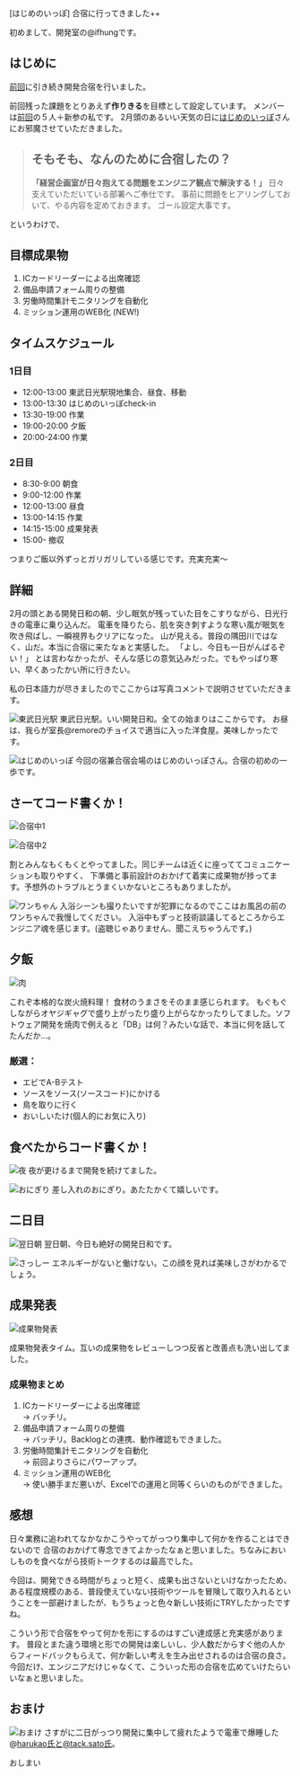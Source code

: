 [はじめのいっぽ] 合宿に行ってきました++


初めまして、開発室の@ifhungです。

## はじめに

[前回](/onyadomegumi)に引き続き開発合宿を行いました。

前回残った課題をとりあえず**作りきる**を目標として設定しています。
メンバーは[前回](/onyadomegumi)の５人＋新参の私です。
2月頭のあるいい天気の日に[はじめのいっぽ](http://ippo.jp/)さんにお邪魔させていただきました。


> ## そもそも、なんのために合宿したの？
> **「経営企画室が日々抱えてる問題をエンジニア観点で解決する！」**
> 日々支えていただいている部署へご奉仕です。
> 事前に問題をヒアリングしておいて、やる内容を定めておきます。
> ゴール設定大事です。

というわけで、

## 目標成果物
1. ICカードリーダーによる出席確認
2. 備品申請フォーム周りの整備
3. 労働時間集計モニタリングを自動化
4. ミッション運用のWEB化 (NEW!)

## タイムスケジュール

### 1日目
- 12:00-13:00 東武日光駅現地集合、昼食、移動
- 13:00-13:30 はじめのいっぽcheck-in
- 13:30-19:00 作業
- 19:00-20:00 夕飯
- 20:00-24:00 作業

### 2日目
- 8:30-9:00 朝食
- 9:00-12:00 作業
- 12:00-13:00 昼食
- 13:00-14:15 作業
- 14:15-15:00 成果発表
- 15:00- 撤収

つまりご飯以外ずっとガリガリしている感じです。充実充実〜


## 詳細

2月の頭とある開発日和の朝、少し眠気が残っていた目をこすりながら、日光行きの電車に乗り込んだ。
電車を降りたら、肌を突き刺すような寒い風が眠気を吹き飛ばし、一瞬視界もクリアになった。
山が見える。普段の隅田川ではなく、山だ。本当に合宿に来たなぁと実感した。
「よし、今日も一日がんばるぞい！」
とは言わなかったが、そんな感じの意気込みだった。でもやっぱり寒い、早くあったかい所に行きたい。

私の日本語力が尽きましたのでここからは写真コメントで説明させていただきます。


![東武日光駅](blogs/20170303-hajimenoippo/3Image.jpg) 
東武日光駅。いい開発日和。全ての始まりはここからです。
お昼は、我らが室長@remoreのチョイスで適当に入った洋食屋。美味しかったです。


![はじめのいっぽ](blogs/20170303-hajimenoippo/IMG_9084.JPG)
今回の宿兼合宿会場のはじめのいっぽさん。合宿の初めの一歩です。

## さーてコード書くか！
![合宿中1](blogs/20170303-hajimenoippo/IMG_9058.JPG)

![合宿中2](blogs/20170303-hajimenoippo/IMG_9059.JPG)

割とみんなもくもくとやってました。同じチームは近くに座っててコミュニケーションも取りやすく、
下準備と事前設計のおかげて着実に成果物が捗ってます。予想外のトラブルとうまくいかないところもありましたが。

![ワンちゃん](blogs/20170303-hajimenoippo/25Image.jpg)
入浴シーンも撮りたいですが犯罪になるのでここはお風呂の前のワンちゃんで我慢してください。
入浴中もずっと技術談議してるところからエンジニア魂を感じます。(盗聴じゃありません、聞こえちゃうんです。)

## 夕飯
![肉](blogs/20170303-hajimenoippo/IMG_9073.JPG)

これぞ本格的な炭火焼料理！
食材のうまさをそのまま感じられます。
もぐもぐしながらオヤジギャグで盛り上がったり盛り上がらなかったりしてました。ソフトウェア開発を焼肉で例えると「DB」は何？みたいな話で、本当に何を話してたんだか…。

### 厳選：
- エビでA-Bテスト
- ソースをソース(ソースコード)にかける
- 鳥を取りに行く
- おいしいたけ(個人的にお気に入り)

## 食べたからコード書くか！
![夜](blogs/20170303-hajimenoippo/IMG_9077.JPG)
夜が更けるまで開発を続けてました。

![おにぎり](blogs/20170303-hajimenoippo/IMG_9076.JPG)
差し入れのおにぎり。あたたかくて嬉しいです。

## 二日目
![翌日朝](blogs/20170303-hajimenoippo/IMG_9082.JPG)
翌日朝、今日も絶好の開発日和です。

![さっしー](blogs/20170303-hajimenoippo/IMG_9096.JPG)
エネルギーがないと働けない。この顔を見れば美味しさがわかるでしょう。

## 成果発表
![成果物発表](blogs/20170303-hajimenoippo/IMG_9100.JPG)

成果物発表タイム。互いの成果物をレビューしつつ反省と改善点も洗い出してました。

### 成果物まとめ
1. ICカードリーダーによる出席確認  
 → バッチリ。  
2. 備品申請フォーム周りの整備  
 → バッチリ。Backlogとの連携、動作確認もできました。  
3. 労働時間集計モニタリングを自動化  
 → 前回よりさらにパワーアップ。  
4. ミッション運用のWEB化  
 → 使い勝手まだ悪いが、Excelでの運用と同等くらいのものができました。  

## 感想

日々業務に追われてなかなかこうやってがっつり集中して何かを作ることはできないので
合宿のおかげて専念できてよかったなぁと思いました。ちなみにおいしものを食べながら技術トークするのは最高でした。

今回は、開発できる時間がちょっと短く、成果も出さないといけなかったため、ある程度規模のある、普段使えていない技術やツールを冒険して取り入れるということを一部避けましたが、もうちょっと色々新しい技術にTRYしたかったですね。

こういう形で合宿をやって何かを形にするのはすごい達成感と充実感があります。 普段とまた違う環境と形での開発は楽しいし、少人数だからすぐ他の人からフィードバックもらえて、何か新しい考えを生み出せされるのは合宿の良さ。今回だけ、エンジニアだけじゃなくて、こういった形の合宿を広めていけたらいいなぁと思いました。

## おまけ

![おまけ](blogs/20170303-hajimenoippo/IMG_9103.JPG)
さすがに二日がっつり開発に集中して疲れたようで電車で爆睡した@harukao氏と@tack.sato氏。



おしまい

